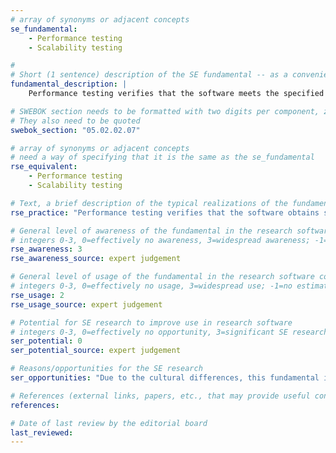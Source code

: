 ```yaml
---
# array of synonyms or adjacent concepts
se_fundamental:
    - Performance testing
    - Scalability testing

#
# Short (1 sentence) description of the SE fundamental -- as a convenience
fundamental_description: |
    Performance testing verifies that the software meets the specified performance requirements. Scalability testing assesses the software’s ability to scale up non-functional requirements such as load, number of transactions, volume of data. It could integrate or extend load, elasticity and stress testing.

# SWEBOK section needs to be formatted with two digits per component, zero-filled so that they sort lexically as strings
# They also need to be quoted
swebok_section: "05.02.02.07"

# array of synonyms or adjacent concepts
# need a way of specifying that it is the same as the se_fundamental
rse_equivalent: 
    - Performance testing
    - Scalability testing

# Text, a brief description of the typical realizations of the fundamental, in RSE practice
rse_practice: "Performance testing verifies that the software obtains suitable performance on the target systems.  Scalability testing ensures that the software can be parallelized across a suitable number of computer nodes. Many software developers will pay some attention to performance and scalability; fewer will explicitly perform tests separate from monitoring the performance/scalability of science runs."

# General level of awareness of the fundamental in the research software community
# integers 0-3, 0=effectively no awareness, 3=widespread awareness; -1=no estimate
rse_awareness: 3
rse_awareness_source: expert judgement

# General level of usage of the fundamental in the research software community
# integers 0-3, 0=effectively no usage, 3=widespread use; -1=no estimate
rse_usage: 2
rse_usage_source: expert judgement

# Potential for SE research to improve use in research software
# integers 0-3, 0=effectively no opportunity, 3=significant SE research beneficial; -1=no estimate
ser_potential: 0
ser_potential_source: expert judgement

# Reasons/opportunities for the SE research
ser_opportunities: "Due to the cultural differences, this fundamental is interpreted differently for most research/scientific software than for other types of software."

# References (external links, papers, etc., that may provide useful connections)
references:

# Date of last review by the editorial board
last_reviewed: 
---
```

